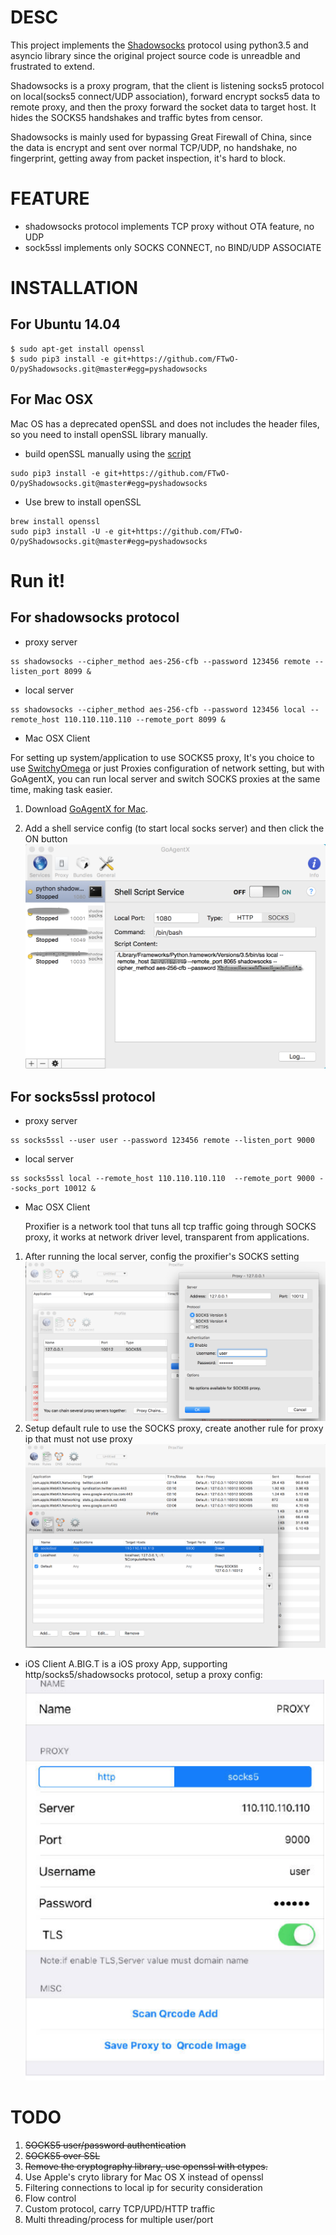 # DESC

This project implements the [Shadowsocks](https://github.com/shadowsocks/shadowsocks) protocol using python3.5 and asyncio library
 since the original project source code is unreadble and frustrated to extend.

Shadowsocks is a proxy program, that the client is listening socks5 protocol on local(socks5 connect/UDP association), 
forward encrypt socks5 data to remote proxy, and then the proxy forward the socket data to target host. It hides the SOCKS5
 handshakes and traffic bytes from censor.

Shadowsocks is mainly used for bypassing Great Firewall of China, since the data is encrypt and sent over 
normal TCP/UDP, no handshake, no fingerprint, getting away from packet inspection, it's hard to block.

# FEATURE
* shadowsocks protocol implements TCP proxy without OTA feature, no UDP
* sock5ssl implements only SOCKS CONNECT, no BIND/UDP ASSOCIATE


# INSTALLATION
## For Ubuntu 14.04

```
$ sudo apt-get install openssl
$ sudo pip3 install -e git+https://github.com/FTwO-O/pyShadowsocks.git@master#egg=pyshadowsocks
```

## For Mac OSX
Mac OS has a deprecated openSSL and does not includes the header files, so you need to install openSSL library manually.

* build openSSL manually using the [script](https://github.com/FTwO-O/Build_Mac_Command_Line_Tools/blob/master/openssl.sh) 

```
sudo pip3 install -e git+https://github.com/FTwO-O/pyShadowsocks.git@master#egg=pyshadowsocks
```
    
* Use brew to install openSSL

```
brew install openssl
sudo pip3 install -U -e git+https://github.com/FTwO-O/pyShadowsocks.git@master#egg=pyshadowsocks
```

# Run it!

## For shadowsocks protocol

* proxy server
```
ss shadowsocks --cipher_method aes-256-cfb --password 123456 remote --listen_port 8099 &
```

* local server
```
ss shadowsocks --cipher_method aes-256-cfb --password 123456 local --remote_host 110.110.110.110 --remote_port 8099 &
```
   
* Mac OSX Client

For setting up system/application to use SOCKS5 proxy, It's you choice to use [SwitchyOmega](https://github.com/FelisCatus/SwitchyOmega/wiki) or just Proxies configuration of network setting, 
but with GoAgentX, you can run local server and switch SOCKS proxies at the same time, making task easier. 

1. Download [GoAgentX for Mac](https://goagentx.googlecode.com/files/GoAgentX-v2.2.9.dmg).

2. Add a shell service config (to start local socks server) and then click the ON button
![GoAgentX setting for pyShadowsocks](screenshots/goagentx_shell_service_config.png)

## For socks5ssl protocol
    
* proxy server
```
ss socks5ssl --user user --password 123456 remote --listen_port 9000
```
    
* local server
```
ss socks5ssl local --remote_host 110.110.110.110  --remote_port 9000 --socks_port 10012 & 
```

* Mac OSX Client

    Proxifier is a network tool that tuns all tcp traffic going through SOCKS proxy, it works at network driver level,
transparent from applications.

1. After running the local server, config the proxifier's SOCKS setting
![proxifier's SOCKS setting](screenshots/proxifier_socks_setting.png)
2. Setup default rule to use the SOCKS proxy, create another rule for proxy ip that  must not use proxy 
![proxifier's rules setting](screenshots/proxifier_rules_setting.png)

* iOS Client
A.BIG.T is a iOS proxy App, supporting http/socks5/shadowsocks protocol, setup a proxy config: 
![a.big.t proxy setting](screenshots/abigt_setting.png)


        
        
# TODO

1. ~~SOCKS5 user/password authentication~~
2. ~~SOCKS5 over SSL~~
3. ~~Remove the cryptography library, use openssl with ctypes.~~
4. Use Apple's cryto library for Mac OS X instead of openssl
5. Filtering connections to local ip for security consideration
6. Flow control
7. Custom protocol, carry TCP/UPD/HTTP traffic
8. Multi threading/process for multiple user/port